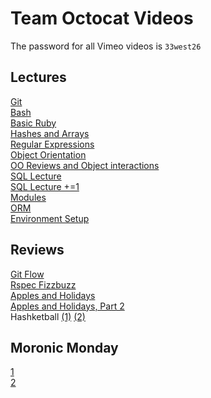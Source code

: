 # Team Octocat Videos

The password for all Vimeo videos is `33west26`  
## Lectures  
[Git](https://vimeo.com/123690644)  
[Bash](https://vimeo.com/123753701)  
[Basic Ruby](https://vimeo.com/123873420)  
[Hashes and Arrays](https://vimeo.com/123908163)  
[Regular Expressions](https://vimeo.com/124244110)  
[Object Orientation](https://vimeo.com/124327282)  
[OO Reviews and Object interactions](https://vimeo.com/124662007)  
[SQL Lecture](https://vimeo.com/124876115)  
[SQL Lecture +=1](https://vimeo.com/124987007)  
[Modules](https://vimeo.com/124989911)  
[ORM](https://vimeo.com/125104614)  
[Environment Setup](https://vimeo.com/125181525)  

## Reviews
[Git Flow](https://vimeo.com/123780757)   
[Rspec Fizzbuzz](http://flatiron-videos.s3.amazonaws.com/web-0415/rspec-fizzbuzz-review.mp4)   
[Apples and Holidays](http://flatiron-videos.s3.amazonaws.com/web-0415/apples_and_holidays_review.mp4)   
[Apples and Holidays, Part 2](http://flatiron-videos.s3.amazonaws.com/web-0415/hashes_review.mp4)   
Hashketball [(1)](http://flatiron-videos.s3.amazonaws.com/web-0415/hashketball-1-review.mp4) [(2)](http://flatiron-videos.s3.amazonaws.com/web-0415/hashketball-2-review.mp4)

## Moronic Monday
[1](https://vimeo.com/124216128)  
[2](https://vimeo.com/124839528)  
